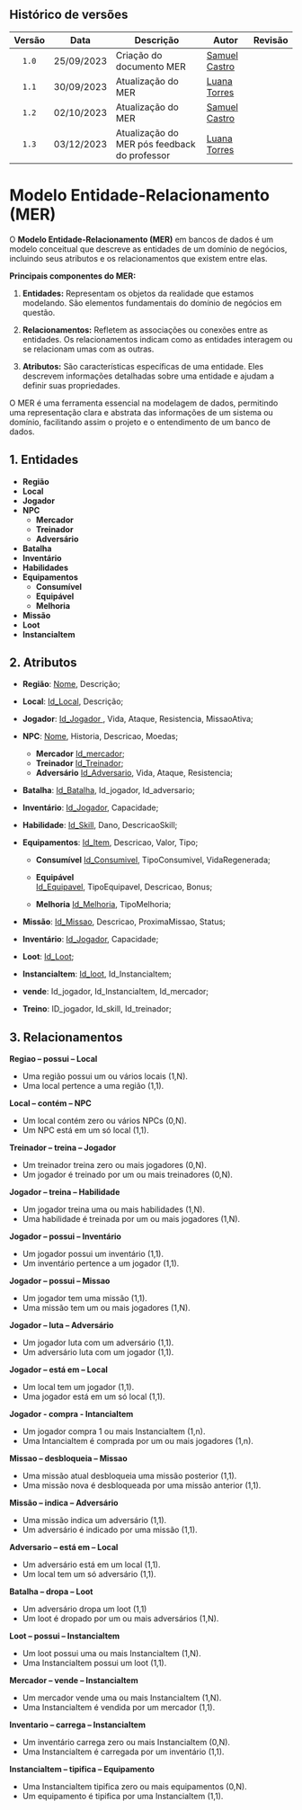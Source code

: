 ## Histórico de versões

| Versão |    Data    | Descrição                | Autor                                              | Revisão |
| :----: | :--------: | ------------------------ | -------------------------------------------------- | ------- |
| `1.0`  | 25/09/2023 | Criação do documento MER | [Samuel Castro](https://github.com/SamuelCastro7)  |         |
| `1.1`  | 30/09/2023 |    Atualização do MER    | [Luana Torres](https://github.com/luanatorress)    |         |
| `1.2`  | 02/10/2023 |    Atualização do MER    | [Samuel Castro](https://github.com/SamuelCastro7)    |         |
| `1.3`  | 03/12/2023 |    Atualização do MER pós feedback do professor   | [Luana Torres](https://github.com/luanatorress)    |         |



# Modelo Entidade-Relacionamento (MER)

O **Modelo Entidade-Relacionamento (MER)** em bancos de dados é um modelo conceitual que descreve as entidades de um domínio de negócios, incluindo seus atributos e os relacionamentos que existem entre elas.

**Principais componentes do MER:**

1. **Entidades:** Representam os objetos da realidade que estamos modelando. São elementos fundamentais do domínio de negócios em questão.

2. **Relacionamentos:** Refletem as associações ou conexões entre as entidades. Os relacionamentos indicam como as entidades interagem ou se relacionam umas com as outras.

3. **Atributos:** São características específicas de uma entidade. Eles descrevem informações detalhadas sobre uma entidade e ajudam a definir suas propriedades.

O MER é uma ferramenta essencial na modelagem de dados, permitindo uma representação clara e abstrata das informações de um sistema ou domínio, facilitando assim o projeto e o entendimento de um banco de dados.

## 1. Entidades

- **Região**
- **Local**
- **Jogador**
- **NPC**
  - **Mercador**
  - **Treinador**  
  - **Adversário**
- **Batalha**
- **Inventário**
- **Habilidades**
- **Equipamentos**
  - **Consumível**
  - **Equipável**  
  - **Melhoria**
- **Missão**
- **Loot**
- **InstanciaItem**

## 2. Atributos

- **Região**: <ins>Nome</ins>, Descrição;
- **Local**: <ins>Id_Local</ins>, Descrição;
- **Jogador**:  <ins> Id_Jogador </ins>, Vida, Ataque, Resistencia, MissaoAtiva;
- **NPC**: <ins>Nome</ins>, Historia, Descricao, Moedas;
    - **Mercador**
    <ins>Id_mercador</ins>;
    - **Treinador**
    <ins>Id_Treinador</ins>;
    - **Adversário**
    <ins>Id_Adversario</ins>, Vida, Ataque, Resistencia;
- **Batalha**: <ins>Id_Batalha</ins>, Id_jogador, Id_adversario;
- **Inventário**: <ins>Id_Jogador</ins>, Capacidade;
- **Habilidade**: <ins>Id_Skill</ins>, Dano, DescricaoSkill;
- **Equipamentos**: <ins>Id_Item</ins>, Descricao, Valor, Tipo;
  - **Consumível**
  <ins>Id_Consumivel</ins>, TipoConsumivel, VidaRegenerada;
  - **Equipável**  
 <ins>Id_Equipavel</ins>, TipoEquipavel, Descricao, Bonus;
  
  - **Melhoria**
  <ins>Id_Melhoria</ins>, TipoMelhoria;

- **Missão**: <ins>Id_Missao</ins>, Descricao, ProximaMissao, Status;
- **Inventário**: <ins> Id_Jogador</ins>, Capacidade;
- **Loot**: <ins>Id_Loot</ins>;
- **InstanciaItem**: <ins>Id_loot</ins>, Id_InstanciaItem;
- **vende**: Id_jogador, Id_InstanciaItem, Id_mercador;
- **Treino**: ID_jogador, Id_skill, Id_treinador;






## 3. Relacionamentos

**Regiao – possui – Local**

- Uma região possui um ou vários locais (1,N).
- Uma local pertence a uma região (1,1).


**Local – contém – NPC**

- Um local contém zero ou vários NPCs (0,N).
- Um NPC está em um só local (1,1).

**Treinador – treina – Jogador**

- Um treinador treina zero ou mais jogadores (0,N).
- Um jogador é treinado por um ou mais treinadores (0,N).

**Jogador – treina – Habilidade**

- Um jogador treina uma ou mais habilidades (1,N).
- Uma habilidade é treinada por um ou mais jogadores (1,N).

**Jogador – possui – Inventário**

- Um jogador possui um inventário (1,1).
- Um inventário pertence a um jogador (1,1).

**Jogador – possui – Missao**

- Um jogador tem uma missão (1,1).
- Uma missão tem um ou mais jogadores (1,N).

**Jogador – luta – Adversário**
- Um jogador luta com um adversário (1,1).
- Um adversário luta com um jogador (1,1).

**Jogador – está em – Local**

- Um local tem um jogador (1,1).
- Uma jogador está em um só local (1,1).

**Jogador - compra - IntanciaItem**

- Um jogador compra 1 ou mais InstanciaItem (1,n).
- Uma IntanciaItem é comprada por um ou mais jogadores (1,n).

**Missao – desbloqueia – Missao**

- Uma missão atual desbloqueia uma missão posterior (1,1).
- Uma missão nova é desbloqueada por uma missão anterior (1,1).

**Missão – indica – Adversário**

- Uma missão indica um adversário (1,1).
- Um adversário é indicado por uma missão (1,1).

**Adversario – está em – Local**

- Um adversário está em um local (1,1).
- Um local tem um só adversário (1,1).

**Batalha – dropa – Loot**

- Um adversário dropa um loot (1,1)
- Um loot é dropado por um ou mais adversários (1,N).

**Loot – possui – InstanciaItem**

- Um loot possui uma ou mais InstanciaItem (1,N).
- Uma InstanciaItem possui um loot (1,1).

**Mercador – vende – InstanciaItem**

- Um mercador vende uma ou mais InstanciaItem (1,N).
- Uma InstanciaItem é vendida por um mercador (1,1).

**Inventario – carrega – InstanciaItem**

- Um inventário carrega zero ou mais InstanciaItem (0,N).
- Uma InstanciaItem é carregada por um inventário (1,1).

**InstanciaItem – tipifica – Equipamento**

- Uma InstanciaItem tipifica zero ou mais equipamentos (0,N).
- Um equipamento é tipifica por uma InstanciaItem (1,1).
